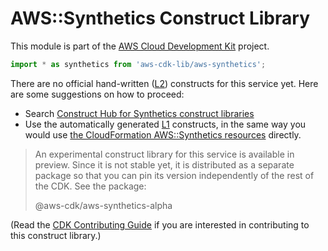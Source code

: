 # AWS::Synthetics Construct Library


This module is part of the [AWS Cloud Development Kit](https://github.com/aws/aws-cdk) project.

```ts nofixture
import * as synthetics from 'aws-cdk-lib/aws-synthetics';
```

<!--BEGIN CFNONLY DISCLAIMER-->

There are no official hand-written ([L2](https://docs.aws.amazon.com/cdk/latest/guide/constructs.html#constructs_lib)) constructs for this service yet. Here are some suggestions on how to proceed:

- Search [Construct Hub for Synthetics construct libraries](https://constructs.dev/search?q=synthetics)
- Use the automatically generated [L1](https://docs.aws.amazon.com/cdk/latest/guide/constructs.html#constructs_l1_using) constructs, in the same way you would use [the CloudFormation AWS::Synthetics resources](https://docs.aws.amazon.com/AWSCloudFormation/latest/UserGuide/AWS_Synthetics.html) directly.


> An experimental construct library for this service is available in preview. Since it is not stable yet, it is distributed
> as a separate package so that you can pin its version independently of the rest of the CDK. See the package:
>
> <span class="package-reference">@aws-cdk/aws-synthetics-alpha</span>

(Read the [CDK Contributing Guide](https://github.com/aws/aws-cdk/blob/master/CONTRIBUTING.md) if you are interested in contributing to this construct library.)

<!--END CFNONLY DISCLAIMER-->
